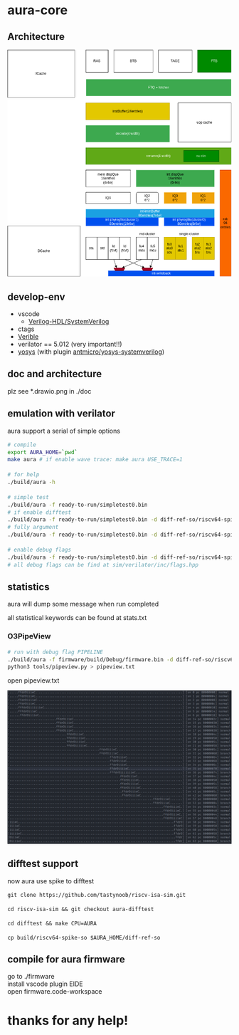 # aura-core

## Architecture

![](doc/aura.drawio.png)


## develop-env
- vscode
  - [Verilog-HDL/SystemVerilog](https://github.com/mshr-h/vscode-verilog-hdl-support)
- ctags
- [Verible](https://github.com/chipsalliance/verible)
- verilator == 5.012 (very important!!)
- [yosys](https://github.com/YosysHQ/yosys) (with plugin [antmicro/yosys-systemverilog](https://github.com/antmicro/yosys-systemverilog))

## doc and architecture
plz see *.drawio.png in ./doc


## emulation with verilator

aura support a serial of simple options
```sh
# compile
export AURA_HOME=`pwd`
make aura # if enable wave trace: make aura USE_TRACE=1

# for help
./build/aura -h

# simple test
./build/aura -f ready-to-run/simpletest0.bin 
# if enable difftest
./build/aura -f ready-to-run/simpletest0.bin -d diff-ref-so/riscv64-spike-so
# fully argument
./build/aura -f ready-to-run/simpletest0.bin -d diff-ref-so/riscv64-spike-so --debug-flags COMMIT -e t2000

# enable debug flags
./build/aura -f ready-to-run/simpletest0.bin -d diff-ref-so/riscv64-spike-so --debug-flags FETCH,DECODE,COMMIT
# all debug flags can be find at sim/verilator/inc/flags.hpp
```

## statistics

aura will dump some message when run completed

all statistical keywords can be found at stats.txt

### O3PipeView

```sh
# run with debug flag PIPELINE
./build/aura -f firmware/build/Debug/firmware.bin -d diff-ref-so/riscv64-spike-so --debug-flags PIPELINE > log.txt
python3 tools/pipeview.py > pipeview.txt
```
open pipeview.txt

![sample](doc/png/pipeview-sample.png)


## difftest support

now aura use spike to difftest
```
git clone https://github.com/tastynoob/riscv-isa-sim.git

cd riscv-isa-sim && git checkout aura-difftest

cd difftest && make CPU=AURA

cp build/riscv64-spike-so $AURA_HOME/diff-ref-so
```

## compile for aura firmware

go to ./firmware  
install vscode plugin EIDE  
open firmware.code-workspace  


# thanks for any help!